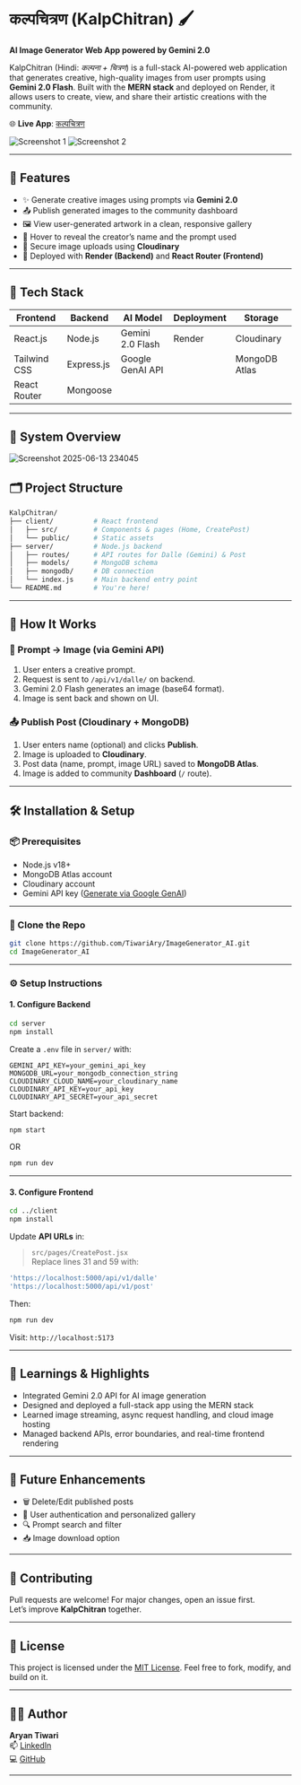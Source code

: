 # कल्पचित्रण (KalpChitran) 🖌️
**AI Image Generator Web App powered by Gemini 2.0**

KalpChitran (Hindi: *कल्पना + चित्रण*) is a full-stack AI-powered web application that generates creative, high-quality images from user prompts using **Gemini 2.0 Flash**. Built with the **MERN stack** and deployed on Render, it allows users to create, view, and share their artistic creations with the community.

🌐 **Live App**: [कल्पचित्रण](https://imagegenerator-ai-1.onrender.com)
<br/>

![Screenshot 1](https://github.com/user-attachments/assets/985cb6fd-ee07-4be3-8452-9e373f0ac1c6)
![Screenshot 2](https://github.com/user-attachments/assets/11f22f8c-4817-49d9-bd9f-d70b634f16e1)

---

## 📸 Features

- ✨ Generate creative images using prompts via **Gemini 2.0**
- 📤 Publish generated images to the community dashboard
- 🖼️ View user-generated artwork in a clean, responsive gallery
- 🧠 Hover to reveal the creator’s name and the prompt used
- 🔐 Secure image uploads using **Cloudinary**
- 🚀 Deployed with **Render (Backend)** and **React Router (Frontend)**

---

## 🧱 Tech Stack

| Frontend       | Backend       | AI Model        | Deployment       | Storage          |
|----------------|---------------|-----------------|------------------|------------------|
| React.js       | Node.js       | Gemini 2.0 Flash| Render           | Cloudinary       |
| Tailwind CSS   | Express.js    | Google GenAI API|                  | MongoDB Atlas    |
| React Router   | Mongoose      |                 |                  |                  |

---

## 🌿 System Overview

![Screenshot 2025-06-13 234045](https://github.com/user-attachments/assets/f52503d3-6659-45ab-9758-644350fc3e5f)


## 🗂️ Project Structure

```bash
KalpChitran/
├── client/          # React frontend
│   ├── src/         # Components & pages (Home, CreatePost)
│   └── public/      # Static assets
├── server/          # Node.js backend
│   ├── routes/      # API routes for Dalle (Gemini) & Post
│   ├── models/      # MongoDB schema
│   ├── mongodb/     # DB connection
│   └── index.js     # Main backend entry point
└── README.md        # You're here!
```

---

## 🚀 How It Works

### 🔧 Prompt → Image (via Gemini API)
1. User enters a creative prompt.
2. Request is sent to `/api/v1/dalle/` on backend.
3. Gemini 2.0 Flash generates an image (base64 format).
4. Image is sent back and shown on UI.

### 📤 Publish Post (Cloudinary + MongoDB)
1. User enters name (optional) and clicks **Publish**.
2. Image is uploaded to **Cloudinary**.
3. Post data (name, prompt, image URL) saved to **MongoDB Atlas**.
4. Image is added to community **Dashboard** (`/` route).

---

## 🛠️ Installation & Setup

### 📦 Prerequisites
- Node.js v18+
- MongoDB Atlas account
- Cloudinary account
- Gemini API key ([Generate via Google GenAI](https://makersuite.google.com/app))

---

### 🔌 Clone the Repo

```bash
git clone https://github.com/TiwariAry/ImageGenerator_AI.git
cd ImageGenerator_AI
```

---

### ⚙️ Setup Instructions

#### 1. Configure Backend
```bash
cd server
npm install
```

Create a `.env` file in `server/` with:
```
GEMINI_API_KEY=your_gemini_api_key
MONGODB_URL=your_mongodb_connection_string
CLOUDINARY_CLOUD_NAME=your_cloudinary_name
CLOUDINARY_API_KEY=your_api_key
CLOUDINARY_API_SECRET=your_api_secret
```

Start backend:
```bash
npm start
```
OR
```bash
npm run dev
```

---

#### 3. Configure Frontend
```bash
cd ../client
npm install
```

Update **API URLs** in:
> `src/pages/CreatePost.jsx`  
Replace lines 31 and 59 with:
```js
'https://localhost:5000/api/v1/dalle'
'https://localhost:5000/api/v1/post'
```

Then:
```bash
npm run dev
```

Visit: `http://localhost:5173`

---

## 🧠 Learnings & Highlights

- Integrated Gemini 2.0 API for AI image generation
- Designed and deployed a full-stack app using the MERN stack
- Learned image streaming, async request handling, and cloud image hosting
- Managed backend APIs, error boundaries, and real-time frontend rendering

---

## 📣 Future Enhancements

- 🗑️ Delete/Edit published posts
- 🧾 User authentication and personalized gallery
- 🔍 Prompt search and filter
- 📥 Image download option

---

## 🤝 Contributing

Pull requests are welcome! For major changes, open an issue first.  
Let’s improve **KalpChitran** together.

---

## 📄 License

This project is licensed under the [MIT License](https://github.com/TiwariAry/ImageGenerator_AI/blob/main/LICENSE).
Feel free to fork, modify, and build on it.

---

## 👨‍💻 Author

**Aryan Tiwari**  
📫 [LinkedIn](https://www.linkedin.com/in/aryan-tiwari-6844a9250)  
💻 [GitHub](https://github.com/TiwariAry)

---
